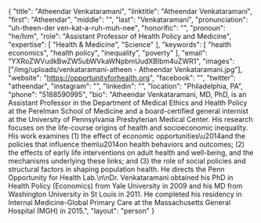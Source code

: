 {
  "title": "Atheendar Venkataramani",
  "linktitle": "Atheendar Venkataramani",
  "first": "Atheendar",
  "middle": "",
  "last": "Venkataramani",
  "pronunciation": "uh-theen-der ven-kat-a-ruh-muh-nee",
  "honorific": "",
  "pronoun": "he/him",
  "role": "Assistant Professor of Health Policy and Medicine",
  "expertise": [
    "Health & Medicine",
    "Science"
  ],
  "keywords": [
    "health economics",
    "health policy",
    "inequality",
    "poverty"
  ],
  "email": "YXRoZWVudkBwZW5ubWVkaWNpbmUudXBlbm4uZWR1",
  "images": ["/img/uploads/venkataramani-atheen - Atheendar Venkataramani.jpg"],
  "website": "https://opportunityforhealth.org",
  "facebook": "",
  "twitter": "atheendar",
  "instagram": "",
  "linkedin": "",
  "location": "Philadelphia, PA",
  "phone": "5188590995",
  "bio": "Atheendar Venkataramani, MD, PhD, is an Assistant Professor in the Department of Medical Ethics and Health Policy at the Perelman School of Medicine and a board-certified general internist at the University of Pennsylvania Presbyterian Medical Center. His research focuses on the life-course origins of health and socioeconomic inequality. His work examines (1) the effect of economic opportunities\u2014and the policies that influence them\u2014on health behaviors and outcomes; (2) the effects of early life interventions on adult health and well-being, and the mechanisms underlying these links; and (3) the role of social policies and structural factors in shaping population health. He directs the Penn Opportunity for Health Lab.\n\nDr. Venkataramani obtained his PhD in Health Policy (Economics) from Yale University in 2009 and his MD from Washington University in St Louis in 2011. He completed his residency in Internal Medicine-Global Primary Care at the Massachusetts General Hospital (MGH) in 2015.",
  "layout": "person"
}

